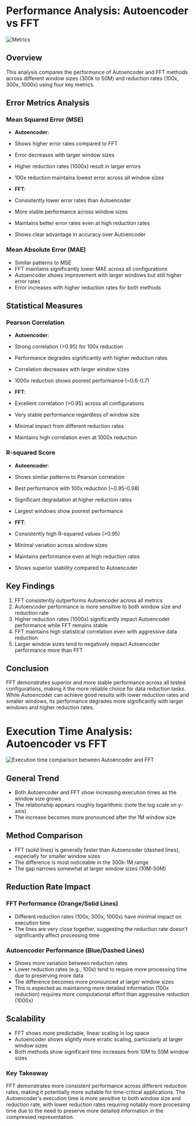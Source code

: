 # Performance Analysis: Autoencoder vs FFT

![Metrics](https://github.com/user-attachments/assets/76a3d3d4-737d-4096-9a31-28a5e954e31c)


## Overview
This analysis compares the performance of Autoencoder and FFT methods across different window sizes (300k to 50M) and reduction rates (100x, 300x, 1000x) using four key metrics.

## Error Metrics Analysis

### Mean Squared Error (MSE)
- **Autoencoder**:
 - Shows higher error rates compared to FFT
 - Error decreases with larger window sizes
 - Higher reduction rates (1000x) result in larger errors
 - 100x reduction maintains lowest error across all window sizes

- **FFT**:
 - Consistently lower error rates than Autoencoder
 - More stable performance across window sizes
 - Maintains better error rates even at high reduction rates
 - Shows clear advantage in accuracy over Autoencoder

### Mean Absolute Error (MAE)
- Similar patterns to MSE
- FFT maintains significantly lower MAE across all configurations
- Autoencoder shows improvement with larger windows but still higher error rates
- Error increases with higher reduction rates for both methods

## Statistical Measures

### Pearson Correlation
- **Autoencoder**:
 - Strong correlation (>0.95) for 100x reduction
 - Performance degrades significantly with higher reduction rates
 - Correlation decreases with larger window sizes
 - 1000x reduction shows poorest performance (~0.6-0.7)

- **FFT**:
 - Excellent correlation (>0.95) across all configurations
 - Very stable performance regardless of window size
 - Minimal impact from different reduction rates
 - Maintains high correlation even at 1000x reduction

### R-squared Score
- **Autoencoder**:
 - Shows similar patterns to Pearson correlation
 - Best performance with 100x reduction (~0.95-0.98)
 - Significant degradation at higher reduction rates
 - Largest windows show poorest performance

- **FFT**:
 - Consistently high R-squared values (>0.95)
 - Minimal variation across window sizes
 - Maintains performance even at high reduction rates
 - Shows superior stability compared to Autoencoder

## Key Findings
1. FFT consistently outperforms Autoencoder across all metrics
2. Autoencoder performance is more sensitive to both window size and reduction rate
3. Higher reduction rates (1000x) significantly impact Autoencoder performance while FFT remains stable
4. FFT maintains high statistical correlation even with aggressive data reduction
5. Larger window sizes tend to negatively impact Autoencoder performance more than FFT

## Conclusion
FFT demonstrates superior and more stable performance across all tested configurations, making it the more reliable choice for data reduction tasks. While Autoencoder can achieve good results with lower reduction rates and smaller windows, its performance degrades more significantly with larger windows and higher reduction rates.

# Execution Time Analysis: Autoencoder vs FFT

![Execution time comparison between Autoencoder and FFT](https://github.com/user-attachments/assets/1c783bd4-5998-49f1-ba42-aefb59885c04)

## General Trend
- Both Autoencoder and FFT show increasing execution times as the window size grows
- The relationship appears roughly logarithmic (note the log scale on y-axis)
- The increase becomes more pronounced after the 1M window size

## Method Comparison
- FFT (solid lines) is generally faster than Autoencoder (dashed lines), especially for smaller window sizes
- The difference is most noticeable in the 300k-1M range
- The gap narrows somewhat at larger window sizes (10M-50M)

## Reduction Rate Impact

### FFT Performance (Orange/Solid Lines)
- Different reduction rates (100x, 300x, 1000x) have minimal impact on execution time
- The lines are very close together, suggesting the reduction rate doesn't significantly affect processing time

### Autoencoder Performance (Blue/Dashed Lines)
- Shows more variation between reduction rates
- Lower reduction rates (e.g., 100x) tend to require more processing time due to preserving more data
- The difference becomes more pronounced at larger window sizes
- This is expected as maintaining more detailed information (100x reduction) requires more computational effort than aggressive reduction (1000x)

## Scalability
- FFT shows more predictable, linear scaling in log space
- Autoencoder shows slightly more erratic scaling, particularly at larger window sizes
- Both methods show significant time increases from 10M to 50M window sizes

### Key Takeaway
FFT demonstrates more consistent performance across different reduction rates, making it potentially more suitable for time-critical applications. The Autoencoder's execution time is more sensitive to both window size and reduction rate, with lower reduction rates requiring notably more processing time due to the need to preserve more detailed information in the compressed representation.
